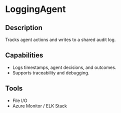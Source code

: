 # LoggingAgent

## Description
Tracks agent actions and writes to a shared audit log.

## Capabilities
- Logs timestamps, agent decisions, and outcomes.
- Supports traceability and debugging.

## Tools
- File I/O
- Azure Monitor / ELK Stack
